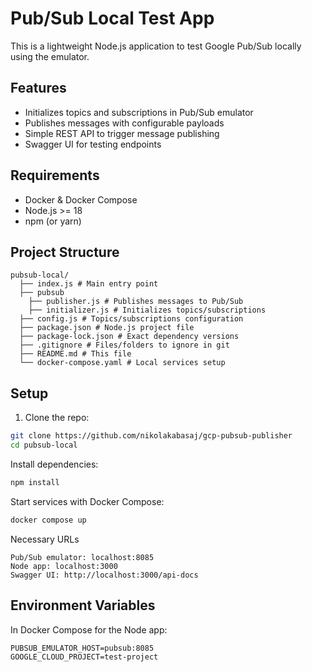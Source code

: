 # Pub/Sub Local Test App

This is a lightweight Node.js application to test Google Pub/Sub locally using the emulator.

## Features
- Initializes topics and subscriptions in Pub/Sub emulator
- Publishes messages with configurable payloads
- Simple REST API to trigger message publishing
- Swagger UI for testing endpoints

## Requirements
- Docker & Docker Compose
- Node.js >= 18
- npm (or yarn)

## Project Structure

```
pubsub-local/
  ├── index.js # Main entry point
  ├── pubsub
    ├── publisher.js # Publishes messages to Pub/Sub
    ├── initializer.js # Initializes topics/subscriptions
  ├── config.js # Topics/subscriptions configuration
  ├── package.json # Node.js project file
  ├── package-lock.json # Exact dependency versions
  ├── .gitignore # Files/folders to ignore in git
  ├── README.md # This file
  └── docker-compose.yaml # Local services setup
```

## Setup

1. Clone the repo:
```bash
git clone https://github.com/nikolakabasaj/gcp-pubsub-publisher
cd pubsub-local
```

Install dependencies:
```bash
npm install
```

Start services with Docker Compose:
```bash
docker compose up
```

Necessary URLs
```
Pub/Sub emulator: localhost:8085
Node app: localhost:3000
Swagger UI: http://localhost:3000/api-docs
```

## Environment Variables

In Docker Compose for the Node app:

```env
PUBSUB_EMULATOR_HOST=pubsub:8085
GOOGLE_CLOUD_PROJECT=test-project
```



